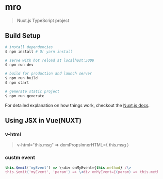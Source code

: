 # mro

> Nuxt.js TypeScript project

## Build Setup

``` bash
# install dependencies
$ npm install # Or yarn install

# serve with hot reload at localhost:3000
$ npm run dev

# build for production and launch server
$ npm run build
$ npm start

# generate static project
$ npm run generate
```

For detailed explanation on how things work, checkout the [Nuxt.js docs](https://github.com/nuxt/nuxt.js).


## Using JSX in Vue(NUXT)

### v-html
> v-html="this.msg" => domPropsInnerHTML={ this.msg }

### custm event
```js
this.$emit('myEvent') => \<div onMyEvent={this.method} /\>  
this.$emit('myEvent', 'param') => \<div onMyEvent={(param) => this.method(param)} /\>
```
